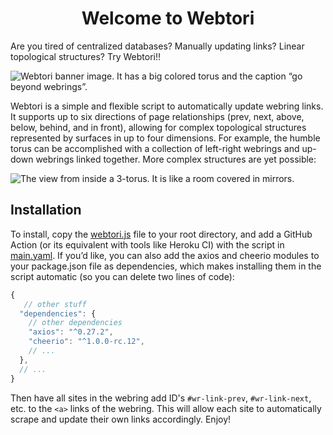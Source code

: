 <h1 align="center">Welcome to Webtori</h1>
Are you tired of centralized databases? Manually updating links? Linear topological structures? Try Webtori!!

![Webtori banner image. It has a big colored torus and the caption “go beyond webrings”.](https://cdn.discordapp.com/attachments/575809098923376650/1005032062111195237/Example_torus.webp)

Webtori is a simple and flexible script to automatically update webring links. It supports up to six directions of page relationships (prev, next, above, below, behind, and in front), allowing for complex topological structures represented by surfaces in up to four dimensions. For example, the humble torus can be accomplished with a collection of left-right webrings and up-down webrings linked together. More complex structures are yet possible:

![The view from inside a 3-torus. It is like a room covered in mirrors.](https://upload.wikimedia.org/wikipedia/commons/d/db/3-Manifold_3-Torus.png)

## Installation
To install, copy the [webtori.js](https://github.com/vqbc/webtori/blob/main/webtori.js) file to your root directory, and add a GitHub Action (or its equivalent with tools like Heroku CI) with the script in [main.yaml](https://github.com/vqbc/webtori/blob/main/main.yml). If you’d like, you can also add the axios and cheerio modules to your package.json file as dependencies, which makes installing them in the script automatic (so you can delete two lines of code):
```js
{
   // other stuff
  "dependencies": {
    // other dependencies
    "axios": "^0.27.2",
    "cheerio": "^1.0.0-rc.12",
    // ...
  },
  // ...
}
  ```

Then have all sites in the webring add ID's `#wr-link-prev`, `#wr-link-next`, etc. to the `<a>` links of the webring. This will allow each site to automatically scrape and update their own links accordingly. Enjoy!
